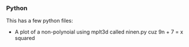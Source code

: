 ### Python

This has a few python files:

* A plot of a non-polynoial using mplt3d called ninen.py cuz 9n + 7 = x squared

